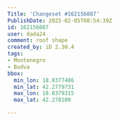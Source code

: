 ```yaml
---
Title: 'Changeset #162156087'
PublishDate: 2025-02-05T08:54:39Z
id: 162156087
user: dada24
comment: roof shape
created_by: iD 2.30.4
tags:
- Montenegro
- Budva
bbox:
  min_lon: 18.8377486
  min_lat: 42.2779731
  max_lon: 18.8379315
  max_lat: 42.278109

---
```

